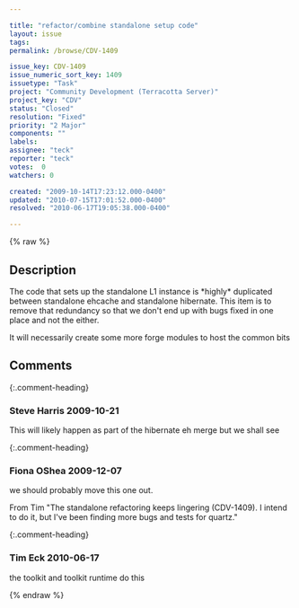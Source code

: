 ```yaml
---

title: "refactor/combine standalone setup code"
layout: issue
tags: 
permalink: /browse/CDV-1409

issue_key: CDV-1409
issue_numeric_sort_key: 1409
issuetype: "Task"
project: "Community Development (Terracotta Server)"
project_key: "CDV"
status: "Closed"
resolution: "Fixed"
priority: "2 Major"
components: ""
labels: 
assignee: "teck"
reporter: "teck"
votes:  0
watchers: 0

created: "2009-10-14T17:23:12.000-0400"
updated: "2010-07-15T17:01:52.000-0400"
resolved: "2010-06-17T19:05:38.000-0400"

---
```




{% raw %}



## Description

<div markdown="1" class="description">

The code that sets up the standalone L1 instance is \*highly\* duplicated between standalone ehcache and standalone hibernate. This item is to remove that redundancy so that we don't end up with bugs fixed in one place and not the either. 

It will necessarily create some more forge modules to host the common bits


</div>

## Comments


{:.comment-heading}
### **Steve Harris** <span class="date">2009-10-21</span>

<div markdown="1" class="comment">

This will likely happen as part of the hibernate eh merge but we shall see

</div>


{:.comment-heading}
### **Fiona OShea** <span class="date">2009-12-07</span>

<div markdown="1" class="comment">

we should probably move this one out.

From Tim
"The standalone refactoring keeps lingering (CDV-1409). I intend to do it, but I've been finding more bugs and tests for quartz."

</div>


{:.comment-heading}
### **Tim Eck** <span class="date">2010-06-17</span>

<div markdown="1" class="comment">

the toolkit and toolkit runtime do this

</div>



{% endraw %}
